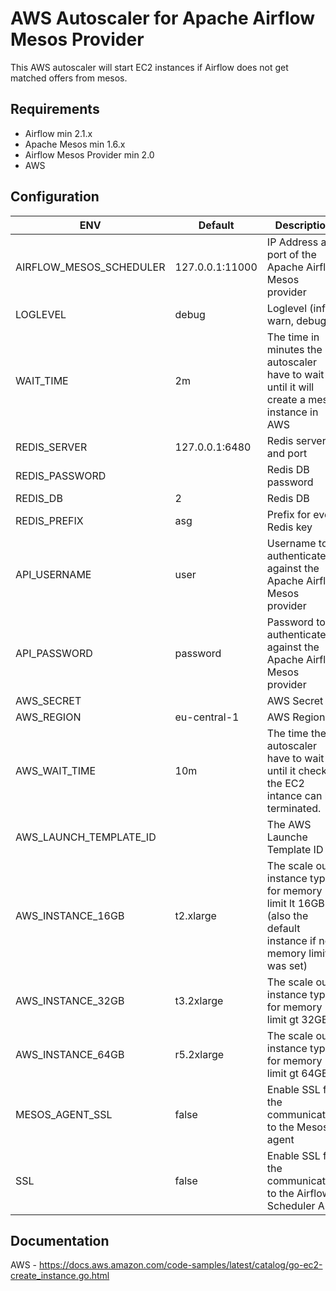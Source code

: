 # AWS Autoscaler for Apache Airflow Mesos Provider

This AWS autoscaler will start EC2 instances if Airflow does not get matched offers from mesos.

## Requirements

- Airflow min 2.1.x
- Apache Mesos min 1.6.x
- Airflow Mesos Provider min 2.0
- AWS


## Configuration

| ENV | Default | Description |
| --- | --- | --- |
| AIRFLOW_MESOS_SCHEDULER | 127.0.0.1:11000 | IP Address and port of the Apache Airflow Mesos provider |
| LOGLEVEL | debug | Loglevel (info, warn, debug) |
| WAIT_TIME | 2m | The time in minutes the autoscaler have to wait until it will create a mesos instance in AWS |
| REDIS_SERVER | 127.0.0.1:6480 | Redis server and port |
| REDIS_PASSWORD | | Redis DB password |
| REDIS_DB | 2 | Redis DB |
| REDIS_PREFIX | asg | Prefix for every Redis key |
| API_USERNAME | user | Username to authenticate against the Apache Airflow Mesos provider |
| API_PASSWORD | password | Password to authenticate against the Apache Airflow Mesos provider |
| AWS_SECRET | | AWS Secret |
| AWS_REGION | eu-central-1 | AWS Region |
| AWS_WAIT_TIME | 10m | The time the autoscaler have to wait until it check if the EC2 intance can be terminated. |
| AWS_LAUNCH_TEMPLATE_ID | | The AWS Launche Template ID | 
| AWS_INSTANCE_16GB | t2.xlarge | The scale out instance type for memory limit lt 16GB (also the default instance if no memory limit was set) |
| AWS_INSTANCE_32GB | t3.2xlarge | The scale out instance type for memory limit gt 32GB |
| AWS_INSTANCE_64GB | r5.2xlarge | The scale out instance type for memory limit gt 64GB |
| MESOS_AGENT_SSL | false | Enable SSL for the communication to the Mesos agent |
| SSL | false | Enable SSL for the communication to the Airflow Scheduler API |



## Documentation

AWS - https://docs.aws.amazon.com/code-samples/latest/catalog/go-ec2-create_instance.go.html
